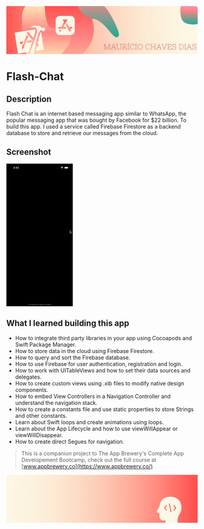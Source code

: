 
![Begin Banner](Documentation/readme-begin-banner-mau.png)

# Flash-Chat

## Description

Flash Chat is an internet based messaging app similar to WhatsApp, the popular messaging app that was bought by Facebook for $22 billion. To build this app. I used a service called Firebase Firestore as a backend database to store and retrieve our messages from the cloud. 


## Screenshot

<img src= Documentation/Screenshot1.gif  height="375" width="175">



## What I learned building this app

* How to integrate third party libraries in your app using Cocoapods and Swift Package Manager.
* How to store data in the cloud using Firebase Firestore.
* How to query and sort the Firebase database.
* How to use Firebase for user authentication, registration and login.
* How to work with UITableViews and how to set their data sources and delegates.
* How to create custom views using .xib files to modify native design components.
* How to embed View Controllers in a Navigation Controller and understand the navigation stack.
* How to create a constants file and use static properties to store Strings and other constants.
* Learn about Swift loops and create animations using loops.
* Learn about the App Lifecycle and how to use viewWillAppear or viewWillDisappear.
* How to create direct Segues for navigation.



>This is a companion project to The App Brewery's Complete App Developement Bootcamp, check out the full course at [www.appbrewery.co](https://www.appbrewery.co/)

![End Banner](Documentation/readme-end-banner-mau.png)
